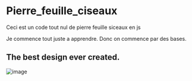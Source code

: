 # Pierre_feuille_ciseaux
Ceci est un code tout nul de pierre feuille siceaux en js

Je commence tout juste a apprendre. Donc on commence par des bases.

## The best design ever created.

![image](https://user-images.githubusercontent.com/92374888/152124395-44d9c075-9c17-42a7-be7c-141e5d6db043.png)

